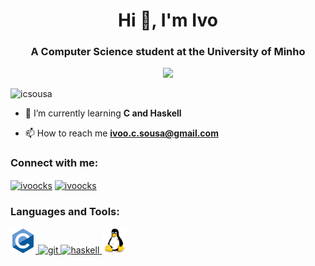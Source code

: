 <h1 align="center">Hi 👋, I'm Ivo</h1>
<h3 align="center">A Computer Science student at the University of Minho</h3>

<div align="center">
<img src="https://github.com/icsousa/icsousa/assets/115634463/eecb4f84-6939-4a47-a05d-16df7a6c0468" width="125px" />
</div>


<p align="left"> <img src="https://komarev.com/ghpvc/?username=icsousa&label=Profile%20views&color=0e75b6&style=flat" alt="icsousa" /> </p>


- 🌱 I’m currently learning **C and Haskell**

- 📫 How to reach me **ivoo.c.sousa@gmail.com**

<h3 align="left">Connect with me:</h3>
<p align="left">
<a href="https://twitter.com/ivoocks" target="blank"><img align="center" src="https://raw.githubusercontent.com/rahuldkjain/github-profile-readme-generator/master/src/images/icons/Social/twitter.svg" alt="ivoocks" height="30" width="40" /></a>
<a href="https://instagram.com/ivoocks" target="blank"><img align="center" src="https://raw.githubusercontent.com/rahuldkjain/github-profile-readme-generator/master/src/images/icons/Social/instagram.svg" alt="ivoocks" height="30" width="40" /></a>
</p>

<h3 align="left">Languages and Tools:</h3>
<p align="left"> <a href="https://www.cprogramming.com/" target="_blank" rel="noreferrer"> <img src="https://raw.githubusercontent.com/devicons/devicon/master/icons/c/c-original.svg" alt="c" width="40" height="40"/> </a> <a href="https://git-scm.com/" target="_blank" rel="noreferrer"> <img src="https://www.vectorlogo.zone/logos/git-scm/git-scm-icon.svg" alt="git" width="40" height="40"/> </a> <a href="https://www.haskell.org/" target="_blank" rel="noreferrer"> <img src="https://upload.wikimedia.org/wikipedia/commons/1/1c/Haskell-Logo.svg" alt="haskell" width="40" height="40"/> </a> <a href="https://www.linux.org/" target="_blank" rel="noreferrer"> <img src="https://raw.githubusercontent.com/devicons/devicon/master/icons/linux/linux-original.svg" alt="linux" width="40" height="40"/> </a> </p>


